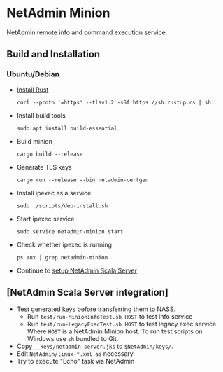# NetAdmin Minion

NetAdmin remote info and command execution service.

## Build and Installation

### Ubuntu/Debian

* [Install Rust](https://www.rust-lang.org/tools/install)
    ```
    curl --proto '=https' --tlsv1.2 -sSf https://sh.rustup.rs | sh
    ```
* Install build tools
    ```
    sudo apt install build-essential
    ```
* Build minion
    ```
    cargo build --release
    ```
* Generate TLS keys
    ```
    cargo run --release --bin netadmin-certgen
    ```
* Install ipexec as a service
    ```
    sudo ./scripts/deb-install.sh
    ```

* Start ipexec service
    ```
    sudo service netadmin-minion start
    ```

* Check whether ipexec is running
    ```
    ps aux | grep netadmin-minion
    ```
* Continue to [setup NetAdmin Scala Server](#keys)

## <a name="scala">[NetAdmin Scala Server integration]</a>

* Test generated keys before transferring them to NASS.
    * Run `test/run-MinionInfoTest.sh HOST` to test info service
    * Run `test/run-LegacyExecTest.sh HOST` to test legacy exec service
  Where `HOST` is a NetAdmin Minion host.
  To run test scripts on Windows use `sh` bundled to Git.
* Copy `__keys/netadmin-server.jks` to `$NetAdmin/keys/`.
* Edit `NetAdmin/linux-*.xml as` necessary.
* Try to execute "Echo" task via NetAdmin

